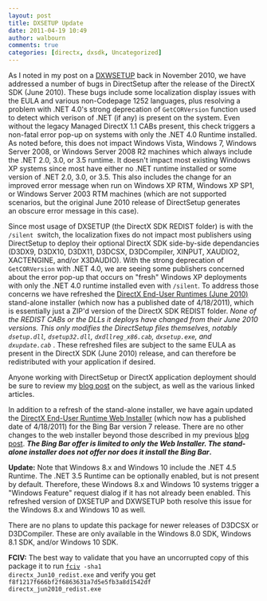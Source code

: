 ```yaml
---
layout: post
title: DXSETUP Update
date: 2011-04-19 10:49
author: walbourn
comments: true
categories: [directx, dxsdk, Uncategorized]
---
```

As I noted in my post on a <a href="http://blogs.msdn.com/b/chuckw/archive/2010/11/30/dxwebsetup-update.aspx" title="DXWEBSETUP Update">DXWSETUP</a> back in November 2010, we have addressed a number of bugs in DirectSetup after the release of the DirectX SDK (June 2010). These bugs include some localization display issues with the EULA and various non-Codepage 1252 languages, plus resolving a problem with .NET 4.0's strong deprecation of <code>GetCORVersion</code> function used to detect which verison of .NET (if any) is present on the system. Even without the legacy Managed DirectX 1.1 CABs present, this check triggers a non-fatal error pop-up on systems with only the .NET 4.0 Runtime installed. As noted before, this does not impact Windows Vista, Windows 7, Windows Server 2008, or Windows Server 2008 R2 machines which always include the .NET 2.0, 3.0, or 3.5 runtime. It doesn't impact most existing Windows XP systems since most have either no .NET runtime installed or some version of .NET 2.0, 3.0, or 3.5. This also includes the change for an improved error message when run on Windows XP RTM, Windows XP SP1, or Windows Server 2003 RTM machines (which are not supported scenarios, but the original June 2010 release of DirectSetup generates an obscure error message in this case).

Since most usage of DXSETUP (the DirectX SDK REDIST folder) is with the <code>/silent</code>  switch, the localization fixes do not impact most publishers using DirectSetup to deploy their optional DirectX SDK side-by-side dependancies (D3DX9, D3DX10, D3DX11, D3DCSX, D3DCompiler, XINPUT, XAUDIO2, XACTENGINE, and/or X3DAUDIO). With the strong deprecation of <code>GetCORVersion</code> with .NET 4.0, we are seeing some publishers concerned about the error pop-up that occurs on "fresh" Windows XP deployments with only the .NET 4.0 runtime installed even with <code>/silent</code>. To address those concerns we have refreshed the <a href="http://www.microsoft.com/downloads/en/details.aspx?displaylang=en&amp;FamilyID=3b170b25-abab-4bc3-ae91-50ceb6d8fa8d" title="DirectX End-User Runtimes (June 2010) [MS Downloads]">DirectX End-User Runtimes (June 2010)</a> stand-alone installer (which now has a published date of 4/18/2011), which is essentially just a ZIP'd version of the DirectX SDK REDIST folder. <em>None of the REDIST CABs or the DLLs it deploys have changed from their June 2010 versions. This only modifies the DirectSetup files themselves, notably <code>dsetup.dll</code>, <code>dsetup32.dll</code>, <code>dxdllreg_x86.cab</code>, <code>dxsetup.exe</code>, and <code>dxupdate.cab</code> </em>. These refreshed files are subject to the same EULA as present in the DirectX SDK (June 2010) release, and can therefore be redistributed with your application if desired.

Anyone working with DirectSetup or DirectX application deployment should be sure to review my <a href="http://blogs.msdn.com/b/chuckw/archive/2010/09/08/not-so-direct-setup.aspx" title="No So Direct Setup">blog post</a> on the subject, as well as the various linked articles.

In addition to a refresh of the stand-alone installer, we have again updated the <a href="http://www.microsoft.com/downloads/en/details.aspx?FamilyID=2da43d38-db71-4c1b-bc6a-9b6652cd92a3" title="DirectX End-User Runtime Web Installer [MS Downloads]">DirectX End-User Runtime Web Installer</a> (which now has a published date of 4/18/2011) for the Bing Bar version 7 release. There are no other changes to the web installer beyond those described in my previous <a href="http://blogs.msdn.com/b/chuckw/archive/2010/11/30/dxwebsetup-update.aspx" title="DXWEBSETUP Update">blog post</a>. <strong><em>The Bing Bar offer is limited to only the Web Installer. The stand-alone installer does not offer nor does it install the Bing Bar</em>.</strong>

<strong>Update:</strong> Note that Windows 8.x and Windows 10 include the .NET 4.5 Runtime. The .NET 3.5 Runtime can be optionally enabled, but is not present by default. Therefore, these Windows 8.x and Windows 10 systems trigger a "Windows Feature" request dialog if it has not already been enabled. This refreshed version of DXSETUP and DXWSETUP both resolve this issue for the Windows 8.x and Windows 10 as well.

There are no plans to update this package for newer releases of D3DCSX or D3DCompiler. These are only available in the Windows 8.0 SDK, Windows 8.1 SDK, and/or Windows 10 SDK.

<strong>FCIV:</strong> The best way to validate that you have an uncorrupted copy of this package it to run <code><a href="http://support.microsoft.com/kb/841290">fciv</a> -sha1 directx_Jun10_redist.exe</code> and verify you get <code>f8f1217f666bf2f6863631a7d5e5fb3a8d1542df directx_jun2010_redist.exe</code>
